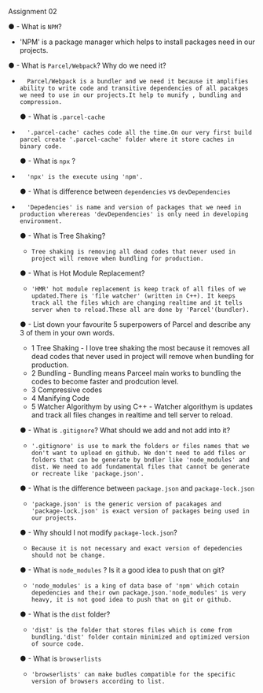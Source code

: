 Assignment 02

● - What is `NPM`?

- 'NPM' is a package manager which helps to install packages need in our projects.

● - What is `Parcel/Webpack`? Why do we need it?

-       Parcel/Webpack is a bundler and we need it because it amplifies ability to write code and transitive dependencies of all pacakges we need to use in our projects.It help to munify , bundling and compression.

  ● - What is `.parcel-cache`

-       '.parcel-cache' caches code all the time.On our very first build parcel create '.parcel-cache' folder where it store caches in binary code.

  ● - What is `npx` ?

-       'npx' is the execute using 'npm'.

  ● - What is difference between `dependencies` vs `devDependencies`

-       'Depedencies' is name and version of packages that we need in production wherereas 'devDependencies' is only need in developing environment.

  ● - What is Tree Shaking?

  -     Tree shaking is removing all dead codes that never used in project will remove when bundling for production.

  ● - What is Hot Module Replacement?

  -     'HMR' hot module replacement is keep track of all files of we updated.There is 'file watcher' (written in C++). It keeps track all the files which are changing realtime and it tells server when to reload.These all are done by 'Parcel'(bundler).

  ● - List down your favourite 5 superpowers of Parcel and describe any 3 of them in your
  own words.

  - 1 Tree Shaking - I love tree shaking the most because it removes all dead codes that never used in project will remove when bundling for production.
  - 2 Bundling - Bundling means Parceel main works to bundling the codes to become faster and prodcution level.
  - 3 Compressive codes
  - 4 Manifying Code
  - 5 Watcher Algorithym by using C++ - Watcher algorithym is updates and track all files changes in realtime and tell server to reload.

  ● - What is `.gitignore`? What should we add and not add into it?

  -     '.gitignore' is use to mark the folders or files names that we don't want to upload on github. We don't need to add files or folders that can be generate by bndler like 'node_modules' and dist. We need to add fundamental files that cannot be generate or recreate like 'package.json'.

  ● - What is the difference between `package.json` and `package-lock.json`

  -     'package.json' is the generic version of pacakages and 'package-lock.json' is exact version of packages being used in our projects.

  ● - Why should I not modify `package-lock.json`?

  -     Because it is not necessary and exact version of depedencies should not be change.

  ● - What is `node_modules` ? Is it a good idea to push that on git?

  -     'node_modules' is a king of data base of 'npm' which cotain depedencies and their own package.json.'node_modules' is very heavy, it is not good idea to push that on git or github.

  ● - What is the `dist` folder?

  -     'dist' is the folder that stores files which is come from bundling.'dist' folder contain minimized and optimized version of source code.

  ● - What is `browserlists`

  -     'browserlists' can make budles compatible for the specific version of browsers according to list.

